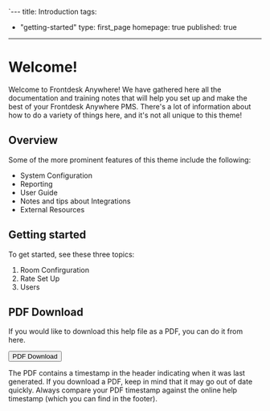`---
title: Introduction
tags: 
  - "getting-started"
type: first_page
homepage: true
published: true
---



# **Welcome!**

Welcome to Frontdesk Anywhere!
We have gathered here all the documentation and training notes that will help you set up and make the best of your Frontdesk Anywhere PMS. There's a lot of information about how to do a variety of things here, and it's not all unique to this theme! 

## Overview

Some of the more prominent features of this theme include the following:

* System Configuration
* Reporting
* User Guide
* Notes and tips about Integrations
* External Resources


## Getting started

To get started, see these three topics:

1. Room Confirguration
2. Rate Set Up
3. Users

## PDF Download 

If you would like to download this help file as a PDF, you can do it from here. 

<a target="_blank" class="noCrossRef" href="doc_{{site.audience}}_pdf.pdf"><button type="button" class="btn btn-default" aria-label="Left Align"><span class="glyphicon glyphicon-download-alt" aria-hidden="true"></span> PDF Download</button></a>

The PDF contains a timestamp in the header indicating when it was last generated. If you download a PDF, keep in mind that it may go out of date quickly. Always compare your PDF timestamp against the online help timestamp (which you can find in the footer).
